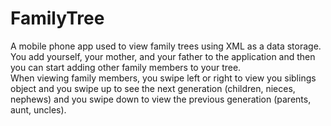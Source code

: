# FamilyTree

A mobile phone app used to view family trees using XML as a data storage.  
You add yourself, your mother, and your father to the application and then you can start adding other family members to your tree.  
When viewing family members, you swipe left or right to view you siblings object and you swipe up to see the next 
generation (children, nieces, nephews) and you swipe down to view the previous generation (parents, aunt, uncles).     
